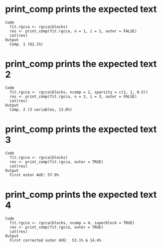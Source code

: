 # print_comp prints the expected text

    Code
      fit.rgcca <- rgcca(blocks)
      res <- print_comp(fit.rgcca, n = 1, i = 1, outer = FALSE)
      cat(res)
    Output
      Comp. 1 (62.1%)

# print_comp prints the expected text 2

    Code
      fit.rgcca <- rgcca(blocks, ncomp = 2, sparsity = c(1, 1, 0.5))
      res <- print_comp(fit.rgcca, n = 2, i = 3, outer = FALSE)
      cat(res)
    Output
      Comp. 2 (3 variables, 13.8%)

# print_comp prints the expected text 3

    Code
      fit.rgcca <- rgcca(blocks)
      res <- print_comp(fit.rgcca, outer = TRUE)
      cat(res)
    Output
      First outer AVE: 57.9%

# print_comp prints the expected text 4

    Code
      fit.rgcca <- rgcca(blocks, ncomp = 4, superblock = TRUE)
      res <- print_comp(fit.rgcca, outer = TRUE)
      cat(res)
    Output
      First corrected outer AVE:  53.1% & 14.4%

